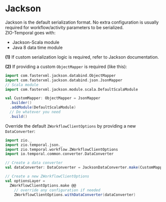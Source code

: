 # Jackson
Jackson is the default serialization format. No extra configuration is usually required for workflow/activity parameters to be serialized.  
ZIO-Temporal goes with:
- Jackson-Scala module
- Java 8 data time module

**(1)** If custom serialization logic is required, refer to Jackson documentation.  

**(2)** If providing a custom `ObjectMapper` is required (like this):
```scala mdoc
import com.fasterxml.jackson.databind.ObjectMapper
import com.fasterxml.jackson.databind.json.JsonMapper
// Scala module
import com.fasterxml.jackson.module.scala.DefaultScalaModule

val CustomMapper: ObjectMapper = JsonMapper
  .builder()
  .addModule(DefaultScalaModule)
  // Do whatever you need
  .build()
```

Override the default `ZWorkflowClientOptions` by providing a new `DataConverter`:

```scala mdoc
import zio._
import zio.temporal.json._
import zio.temporal.workflow.ZWorkflowClientOptions
import io.temporal.common.converter.DataConverter

// Create a data converter
val dataConverter: DataConverter = JacksonDataConverter.make(CustomMapper)

// Create a new ZWorkflowClientOptions
val optionsLayer = 
  ZWorkflowClientOptions.make @@ 
    // override any configuration if needed
    ZWorkflowClientOptions.withDataConverter(dataConverter)
```

